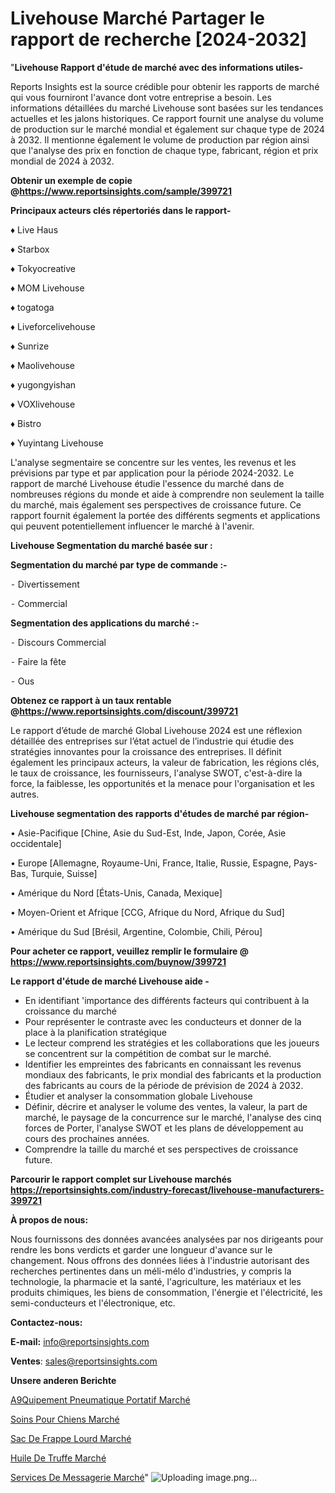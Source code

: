 # Livehouse Marché Partager le rapport de recherche [2024-2032]

"<strong>Livehouse Rapport d'étude de marché avec des informations utiles-</strong>

Reports Insights est la source crédible pour obtenir les rapports de marché qui vous fourniront l'avance dont votre entreprise a besoin. Les informations détaillées du marché Livehouse sont basées sur les tendances actuelles et les jalons historiques. Ce rapport fournit une analyse du volume de production sur le marché mondial et également sur chaque type de 2024 à 2032. Il mentionne également le volume de production par région ainsi que l'analyse des prix en fonction de chaque type, fabricant, région et prix mondial de 2024 à 2032.

<strong><b>Obtenir un exemple de copie @</b></strong><a href=https://www.reportsinsights.com/sample/399721><strong><b>https://www.reportsinsights.com/sample/399721</b></strong></a>

<b>Principaux acteurs clés répertoriés dans le rapport-</b>

<b> </b>♦ Live Haus

♦ Starbox

♦ Tokyocreative

♦ MOM Livehouse

♦ togatoga

♦ Liveforcelivehouse

♦ Sunrize

♦ Maolivehouse

♦ yugongyishan

♦ VOXlivehouse

♦ Bistro

♦ Yuyintang Livehouse

L'analyse segmentaire se concentre sur les ventes, les revenus et les prévisions par type et par application pour la période 2024-2032. Le rapport de marché Livehouse étudie l'essence du marché dans de nombreuses régions du monde et aide à comprendre non seulement la taille du marché, mais également ses perspectives de croissance future. Ce rapport fournit également la portée des différents segments et applications qui peuvent potentiellement influencer le marché à l'avenir.

<strong>Livehouse Segmentation du marché basée sur :</strong>

<strong>Segmentation du marché par type de commande :-</strong>

⁃ Divertissement

⁃ Commercial

<strong>Segmentation des applications du marché :-</strong>

⁃ Discours Commercial

⁃ Faire la fête

⁃ Ous

<strong><b>Obtenez ce rapport à un taux rentable @</b></strong><a href=https://www.reportsinsights.com/discount/399721><strong><b>https://www.reportsinsights.com/discount/399721</b></strong></a>

Le rapport d’étude de marché Global Livehouse 2024 est une réflexion détaillée des entreprises sur l’état actuel de l’industrie qui étudie des stratégies innovantes pour la croissance des entreprises. Il définit également les principaux acteurs, la valeur de fabrication, les régions clés, le taux de croissance, les fournisseurs, l'analyse SWOT, c'est-à-dire la force, la faiblesse, les opportunités et la menace pour l'organisation et les autres.

<strong>Livehouse segmentation des rapports d'études de marché par région-</strong>

• Asie-Pacifique [Chine, Asie du Sud-Est, Inde, Japon, Corée, Asie occidentale]

• Europe [Allemagne, Royaume-Uni, France, Italie, Russie, Espagne, Pays-Bas, Turquie, Suisse]

• Amérique du Nord [États-Unis, Canada, Mexique]

• Moyen-Orient et Afrique [CCG, Afrique du Nord, Afrique du Sud]

• Amérique du Sud [Brésil, Argentine, Colombie, Chili, Pérou]

<strong>Pour acheter ce rapport, veuillez remplir le formulaire @   <a href=https://www.reportsinsights.com/buynow/399721>https://www.reportsinsights.com/buynow/399721</a></strong>

<strong>Le rapport d'étude de marché Livehouse aide -</strong>
<ul>
  <li>En identifiant 'importance des différents facteurs qui contribuent à la croissance du marché</li>
  <li>Pour représenter le contraste avec les conducteurs et donner de la place à la planification stratégique</li>
  <li>Le lecteur comprend les stratégies et les collaborations que les joueurs se concentrent sur la compétition de combat sur le marché.</li>
  <li>Identifier les empreintes des fabricants en connaissant les revenus mondiaux des fabricants, le prix mondial des fabricants et la production des fabricants au cours de la période de prévision de 2024 à 2032.</li>
  <li>Étudier et analyser la consommation globale Livehouse</li>
  <li>Définir, décrire et analyser le volume des ventes, la valeur, la part de marché, le paysage de la concurrence sur le marché, l'analyse des cinq forces de Porter, l'analyse SWOT et les plans de développement au cours des prochaines années.</li>
  <li>Comprendre la taille du marché et ses perspectives de croissance future.</li>
</ul>

<strong>Parcourir le rapport complet sur Livehouse marchés <a href=https://reportsinsights.com/industry-forecast/livehouse-manufacturers-399721>https://reportsinsights.com/industry-forecast/livehouse-manufacturers-399721</a></strong>

<strong>À propos de nous:</strong>

Nous fournissons des données avancées analysées par nos dirigeants pour rendre les bons verdicts et garder une longueur d'avance sur le changement. Nous offrons des données liées à l'industrie autorisant des recherches pertinentes dans un méli-mélo d'industries, y compris la technologie, la pharmacie et la santé, l'agriculture, les matériaux et les produits chimiques, les biens de consommation, l'énergie et l'électricité, les semi-conducteurs et l'électronique, etc.

<strong>Contactez-nous:</strong>

<strong>E-mail:</strong> <a href=mailto:info@reportsinsights.com>info@reportsinsights.com</a>

<strong>Ventes</strong>: <a href=mailto:sales@reportsinsights.com>sales@reportsinsights.com</a>

<strong>Unsere anderen Berichte</strong>

<a href=https://www.linkedin.com/pulse/%C3%A9quipement-pneumatique-portatif-march%C3%A9-rapport-yjrlc/>A9Quipement Pneumatique Portatif Marché</a>

<a href=https://www.linkedin.com/pulse/soins-pour-chiens-march%C3%A9-2024-demande-part-ktjcc/>Soins Pour Chiens Marché</a>

<a href=https://www.linkedin.com/pulse/sac-de-frappe-lourd-marché-progrès-technologiques-c7a7c/>Sac De Frappe Lourd Marché</a>

<a href=https://www.linkedin.com/pulse/huile-de-truffe-march%C3%A9domaines-croissance-hy7df/>Huile De Truffe Marché</a>

<a href=https://www.linkedin.com/pulse/services-de-messagerie-march%C3%A9-taille-part-kzsbc/>Services De Messagerie Marché</a>"
![Uploading image.png…]()
